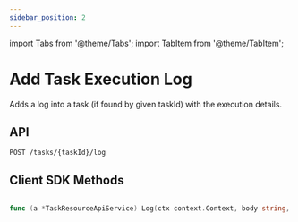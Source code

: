 ```yaml
---
sidebar_position: 2
---
```


import Tabs from '@theme/Tabs';
import TabItem from '@theme/TabItem';

# Add Task Execution Log

Adds a log into a task (if found by given taskId) with the execution details.

## API

```
POST /tasks/{taskId}/log
```

## Client SDK Methods

<Tabs>
<TabItem value="Java" label="Java">

```java

```

</TabItem>
<TabItem value="Golang" label="Golang">

```go
func (a *TaskResourceApiService) Log(ctx context.Context, body string, taskId string) (*http.Response, error)
```

</TabItem>
<TabItem value="Python" label="Python">

```python

```

</TabItem>
<TabItem value="CSharp" label="CSharp">

```csharp

```

</TabItem>
<TabItem value="Javascript" label="Javascript">

```javascript

```

</TabItem>
<TabItem value="Clojure" label="Clojure">

```clojure

```

</TabItem>
</Tabs>
